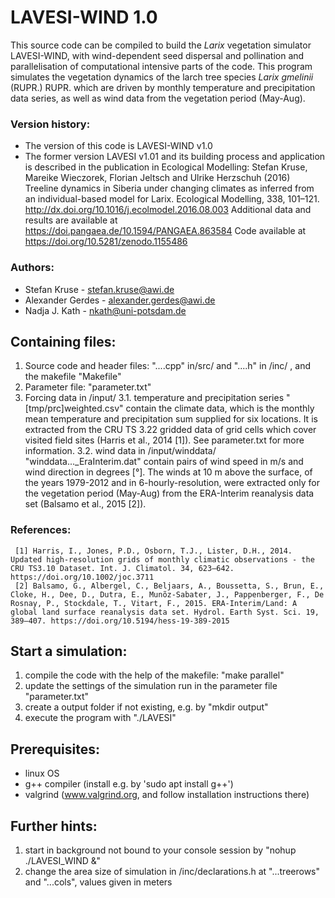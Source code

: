# LAVESI-WIND 1.0
This source code can be compiled to build the <i>Larix</i> vegetation simulator LAVESI-WIND, with wind-dependent seed dispersal and pollination and parallelisation of computational intensive parts of the code. This program simulates the vegetation dynamics of the larch tree species <i>Larix gmelinii</i> (RUPR.) RUPR. which are driven by monthly temperature and precipitation data series, as well as wind data from the vegetation period (May-Aug).

### Version history:
 - The version of this code is LAVESI-WIND v1.0
 - The former version LAVESI v1.01 and its building process and application is described in the publication in Ecological Modelling: Stefan Kruse, Mareike Wieczorek, Florian Jeltsch and Ulrike Herzschuh (2016) Treeline dynamics in Siberia under changing climates as inferred from an individual-based model for Larix. Ecological Modelling, 338, 101–121. http://dx.doi.org/10.1016/j.ecolmodel.2016.08.003 Additional data and results are available at https://doi.pangaea.de/10.1594/PANGAEA.863584 Code available at https://doi.org/10.5281/zenodo.1155486

### Authors:
- Stefan Kruse - stefan.kruse@awi.de
- Alexander Gerdes - alexander.gerdes@awi.de
- Nadja J. Kath - nkath@uni-potsdam.de

## Containing files:
1. Source code and header files: "....cpp" in/src/ and "....h" in /inc/ , and the makefile "Makefile"
2. Parameter file: "parameter.txt"
3. Forcing data in /input/
3.1. temperature and precipitation series
		"[tmp/prc]weighted.csv" contain the climate data, which is the monthly mean temperature and precipitation sum supplied for six locations. It is extracted from the CRU TS 3.22 gridded data of grid cells which cover visited field sites (Harris et al., 2014 [1]). See parameter.txt for more information.
3.2. wind data in /input/winddata/
		"winddata..._EraInterim.dat" contain pairs of wind speed in m/s and wind direction in degrees [°]. The winds at 10 m above the surface, of the years 1979-2012 and in 6-hourly-resolution, were extracted only for the vegetation period (May-Aug) from the ERA-Interim reanalysis data set (Balsamo et al., 2015 [2]).

### References:
	 [1] Harris, I., Jones, P.D., Osborn, T.J., Lister, D.H., 2014. Updated high-resolution grids of monthly climatic observations - the CRU TS3.10 Dataset. Int. J. Climatol. 34, 623–642. https://doi.org/10.1002/joc.3711
	 [2] Balsamo, G., Albergel, C., Beljaars, A., Boussetta, S., Brun, E., Cloke, H., Dee, D., Dutra, E., Munõz-Sabater, J., Pappenberger, F., De Rosnay, P., Stockdale, T., Vitart, F., 2015. ERA-Interim/Land: A global land surface reanalysis data set. Hydrol. Earth Syst. Sci. 19, 389–407. https://doi.org/10.5194/hess-19-389-2015
			
## Start a simulation:
1. compile the code with the help of the makefile: "make parallel"
2. update the settings of the simulation run in the parameter file "parameter.txt"
3. create a output folder if not existing, e.g. by "mkdir output"
3. execute the program with "./LAVESI"

## Prerequisites:
- linux OS
- g++ compiler (install e.g. by 'sudo apt install g++')
- valgrind (www.valgrind.org, and follow installation instructions there)

## Further hints: 
1. start in background not bound to your console session by "nohup ./LAVESI_WIND &"
2. change the area size of simulation in /inc/declarations.h at "...treerows" and "...cols", values given in meters
